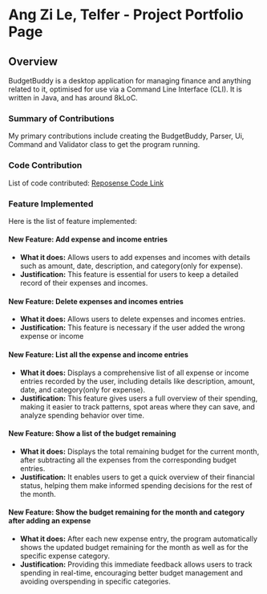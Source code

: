 # Ang Zi Le, Telfer - Project Portfolio Page

## Overview
BudgetBuddy is a desktop application for managing finance and anything related to it, optimised for
use via a Command Line Interface (CLI). It is written in Java, and has around 8kLoC.

### Summary of Contributions

My primary contributions include creating the BudgetBuddy, Parser, Ui, Command and Validator class to get the program running.


### Code Contribution
List of code contributed: [Reposense Code Link](https://nus-cs2113-ay2425s1.github.io/tp-dashboard/?search=telferang&sort=groupTitle&sortWithin=title&timeframe=commit&mergegroup=&groupSelect=groupByRepos&breakdown=true&checkedFileTypes=docs~functional-code~test-code~other&since=2024-09-20)

### Feature Implemented
Here is the list of feature implemented:

#### New Feature: Add expense and income entries
- **What it does:** Allows users to add expenses and incomes with details such as amount, date, description, and category(only for expense).
- **Justification:** This feature is essential for users to keep a detailed record of their expenses and incomes.

#### New Feature: Delete expenses and incomes entries
- **What it does:** Allows users to delete expenses and incomes entries.
- **Justification:** This feature is necessary if the user added the wrong expense or income

#### New Feature: List all the expense and income entries
- **What it does:** Displays a comprehensive list of all expense or income entries recorded by the user, including details like description, amount, date, and category(only for expense).
- **Justification:** This feature gives users a full overview of their spending, making it easier to track patterns, spot areas where they can save, and analyze spending behavior over time.

#### New Feature: Show a list of the budget remaining
- **What it does:** Displays the total remaining budget for the current month, after subtracting all the expenses from the corresponding budget entries.
- **Justification:** It enables users to get a quick overview of their financial status, helping them make informed spending decisions for the rest of the month.

#### New Feature: Show the budget remaining for the month and category after adding an expense
- **What it does:** After each new expense entry, the program automatically shows the updated budget remaining for the month as well as for the specific expense category.
- **Justification:** Providing this immediate feedback allows users to track spending in real-time, encouraging better budget management and avoiding overspending in specific categories.

